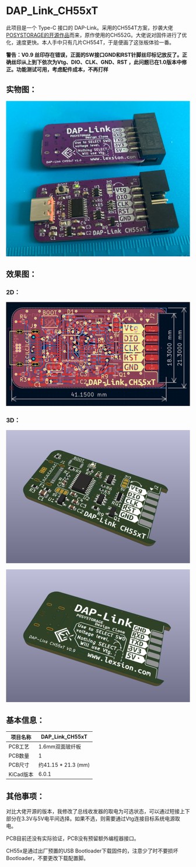 # DAP_Link_CH55xT

此项目是一个 Type-C 接口的 DAP-Link。采用的CH554T方案，抄袭大佬[POSYSTORAGE的开源作品](https://github.com/posystorage/CH55x_HS_DAP-Link-v2)而来，原作使用的CH552G。大佬说对固件进行了优化，速度更快。本人手中只有几片CH554T，于是便画了这张板体验一番。

**警告：V0.9 丝印存在错误，正面的SW接口GND和RST针脚丝印标记放反了。正确丝印从上到下依次为Vtg、DIO、CLK、GND、RST ，此问题已在1.0版本中修正。功能测试可用，考虑配件成本，不再打样**

## 实物图：

![](./imgs/CH554TDAP.jpg)

## 效果图：

### 2D：

![](./imgs/2D.png)

### 3D：

![](./imgs/3D_F.png)

![](./imgs/3D_B.png)

## 基本信息：

| 项目名称  | DAP_Link_CH55xT     |
| --------- | ------------------- |
| PCB工艺   | 1.6mm双面玻纤板     |
| PCB数量   | 1                   |
| PCB尺寸   | 约41.15 * 21.3 (mm) |
| KiCad版本 | 6.0.1               |

## 其他事项：

对比大佬开源的版本，我修改了总线收发器的取电为可选状态，可以通过短接上下部分在3.3V与5V电平间选择。如果不选，则需要通过Vtg连接目标系统电源取电。

PCB目前还没有实际验证，PCB没有预留额外编程器接口。

CH55x是通过出厂预置的USB Bootloader下载固件的，注意少了时不要损坏Bootloader，不要更改下载配置脚。
